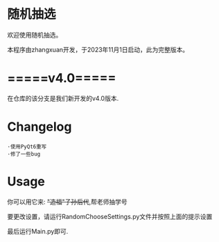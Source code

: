 # 随机抽选
欢迎使用随机抽选。

本程序由zhangxuan开发，于2023年11月1日启动，此为完整版本。

# =====v4.0=====


在仓库的该分支是我们新开发的v4.0版本.

# Changelog
    ·使用PyQt6重写
    ·修了一些bug
# Usage

你可以用它来: ~~"造福"子孙后代~~,帮老师抽学号

要更改设置，请运行RandomChooseSettings.py文件并按照上面的提示设置

最后运行Main.py即可.
